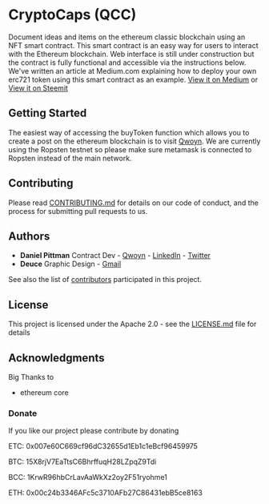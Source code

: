 # CryptoCaps (QCC)

Document ideas and items on the ethereum classic blockchain using an NFT smart contract.  This smart contract is
an easy way for users to interact with the Ethereum blockchain.  Web interface is still under construction but the contract
is fully functional and accessible via the instructions below. We've written an article at Medium.com explaining how to 
deploy your own erc721 token using this smart contract as an example.  [View it on Medium](https://medium.com/@danpittman_41978/building-an-erc721-non-fungible-token-smart-contract-and-using-metamask-to-interact-with-it-via-a-59583f0dd6c1) 
or [View it on Steemit](https://steemit.com/erc721/@qwoyn/building-an-erc721-non-fungible-token-smart-contract-and-using-metamask-to-interact-with-it-via-a-web-interface-part-i)

## Getting Started

The easiest way of accessing the buyToken function which allows you to create a post on the ethereum blockchain is to visit
[Qwoyn](https://qwoyn.io/CryptoCaps).  We are currently using the Ropsten testnet so please make sure metamask is connected to
Ropsten instead of the main network.

## Contributing

Please read [CONTRIBUTING.md](https://github.com/Qwoyn/Document/contributing.md) for details on our code of conduct, and the process for submitting pull requests to us.

## Authors

* **Daniel Pittman**	Contract Dev	- [Qwoyn](https://www.qwoyn.io) - [LinkedIn](https://www.linkedin.com/in/mrpittman1/) - [Twitter](https://www.twitter.com/Qwoyn)
* **Deuce**				Graphic Design	- [Gmail](pkepshire@gmail.com)

See also the list of [contributors](https://github.com/Qwoyn/CryptoCaps/contributors ) participated in this project.

## License

This project is licensed under the Apache 2.0 - see the [LICENSE.md](LICENSE.md) file for details

## Acknowledgments

  Big Thanks to 
* ethereum core

### Donate

If you like our project please contribute by donating 

ETC: 0x007e60C669cf96dC32655d1Eb1c1eBcf96459975

BTC: 15X8rjV7EaTtsC6BhrffuqH28LZpqZ9Tdi

BCC: 1KrwR96hbCrLavAaWkXz2oy2F51ryohme1

ETH: 0x00c24b3346AFc5c3710AFb27C86431ebB5ce8163